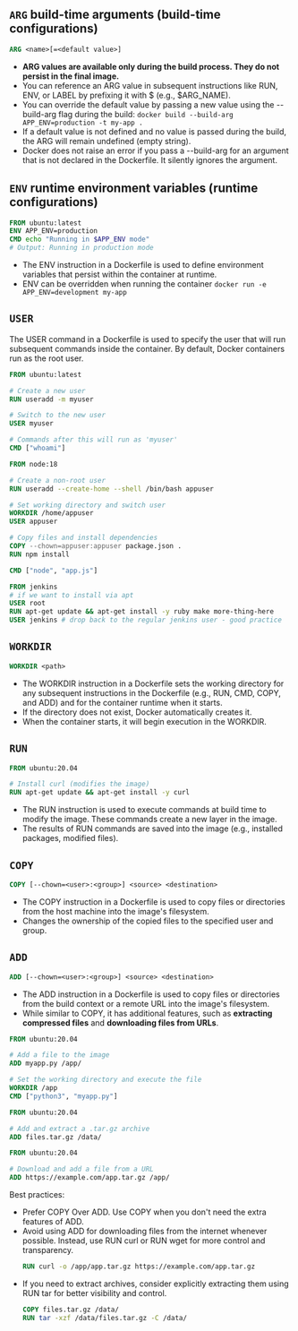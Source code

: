 ## `ARG` build-time arguments (build-time configurations)

```dockerfile
ARG <name>[=<default value>]
```

- **ARG values are available only during the build process. They do not persist in the final image.**
- You can reference an ARG value in subsequent instructions like RUN, ENV, or LABEL by prefixing it with $ (e.g., $ARG_NAME).
- You can override the default value by passing a new value using the --build-arg flag during the build: `docker build --build-arg APP_ENV=production -t my-app .`
- If a default value is not defined and no value is passed during the build, the ARG will remain undefined (empty string).
- Docker does not raise an error if you pass a --build-arg for an argument that is not declared in the Dockerfile. It silently ignores the argument.

## `ENV` runtime environment variables (runtime configurations)

```dockerfile
FROM ubuntu:latest
ENV APP_ENV=production
CMD echo "Running in $APP_ENV mode"
# Output: Running in production mode
```

- The ENV instruction in a Dockerfile is used to define environment variables that persist within the container at runtime.
- ENV can be overridden when running the container `docker run -e APP_ENV=development my-app`

## `USER`

The USER command in a Dockerfile is used to specify the user that will run subsequent commands inside the container. By default, Docker containers run as the root user.

```dockerfile
FROM ubuntu:latest

# Create a new user
RUN useradd -m myuser

# Switch to the new user
USER myuser

# Commands after this will run as 'myuser'
CMD ["whoami"]
```

```dockerfile
FROM node:18

# Create a non-root user
RUN useradd --create-home --shell /bin/bash appuser

# Set working directory and switch user
WORKDIR /home/appuser
USER appuser

# Copy files and install dependencies
COPY --chown=appuser:appuser package.json .
RUN npm install

CMD ["node", "app.js"]
```

```dockerfile
FROM jenkins
# if we want to install via apt
USER root
RUN apt-get update && apt-get install -y ruby make more-thing-here
USER jenkins # drop back to the regular jenkins user - good practice
```

## `WORKDIR`

```dockerfile
WORKDIR <path>
```

- The WORKDIR instruction in a Dockerfile sets the working directory for any subsequent instructions in the Dockerfile (e.g., RUN, CMD, COPY, and ADD) and for the container runtime when it starts.
- If the directory does not exist, Docker automatically creates it.
- When the container starts, it will begin execution in the WORKDIR.

## `RUN`

```dockerfile
FROM ubuntu:20.04

# Install curl (modifies the image)
RUN apt-get update && apt-get install -y curl
```

- The RUN instruction is used to execute commands at build time to modify the image. These commands create a new layer in the image.
- The results of RUN commands are saved into the image (e.g., installed packages, modified files).

## `COPY`

```dockerfile
COPY [--chown=<user>:<group>] <source> <destination>
```

- The COPY instruction in a Dockerfile is used to copy files or directories from the host machine into the image's filesystem.
- Changes the ownership of the copied files to the specified user and group.

## `ADD`

```dockerfile
ADD [--chown=<user>:<group>] <source> <destination>
```

- The ADD instruction in a Dockerfile is used to copy files or directories from the build context or a remote URL into the image's filesystem.
- While similar to COPY, it has additional features, such as **extracting compressed files** and **downloading files from URLs**.

```dockerfile
FROM ubuntu:20.04

# Add a file to the image
ADD myapp.py /app/

# Set the working directory and execute the file
WORKDIR /app
CMD ["python3", "myapp.py"]
```

```dockerfile
FROM ubuntu:20.04

# Add and extract a .tar.gz archive
ADD files.tar.gz /data/
```

```dockerfile
FROM ubuntu:20.04

# Download and add a file from a URL
ADD https://example.com/app.tar.gz /app/
```

Best practices:
- Prefer COPY Over ADD. Use COPY when you don't need the extra features of ADD.
- Avoid using ADD for downloading files from the internet whenever possible. Instead, use RUN curl or RUN wget for more control and transparency.
  ```dockerfile
  RUN curl -o /app/app.tar.gz https://example.com/app.tar.gz
  ```
- If you need to extract archives, consider explicitly extracting them using RUN tar for better visibility and control.
  ```dockerfile
  COPY files.tar.gz /data/
  RUN tar -xzf /data/files.tar.gz -C /data/
  ```
